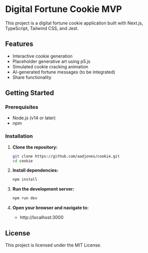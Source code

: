 # Digital Fortune Cookie MVP

This project is a digital fortune cookie application built with Next.js, TypeScript, Tailwind CSS, and Jest.

## Features

- Interactive cookie generation
- Placeholder generative art using p5.js
- Simulated cookie cracking animation
- AI-generated fortune messages (to be integrated)
- Share functionality

## Getting Started

### Prerequisites

- Node.js (v14 or later)
- npm

### Installation

1. **Clone the repository:**

   ```bash
   git clone https://github.com/aadjones/cookie.git
   cd cookie
   ```

2. **Install dependencies:**

   ```bash
   npm install

3. **Run the development server:**

   ```bash
   npm run dev
   ```

4. **Open your browser and navigate to:**
   - http://localhost:3000

## License

This project is licensed under the MIT License. 
